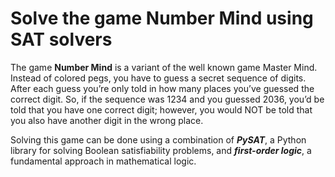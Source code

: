 # Solve the game Number Mind using SAT solvers

The game **Number Mind** is a variant of the well known game Master Mind. Instead of colored pegs, you have to guess a secret sequence of digits. After each guess you’re only told in how many places you’ve guessed the correct digit. So, if the sequence was 1234 and you guessed 2036, you’d be told that you have one correct digit; however, you would NOT be told that you also have another digit in the wrong place.

Solving this game can be done using a combination of ***PySAT***, a Python library for solving Boolean satisfiability problems, and ***first-order logic***, a fundamental approach in mathematical logic.
